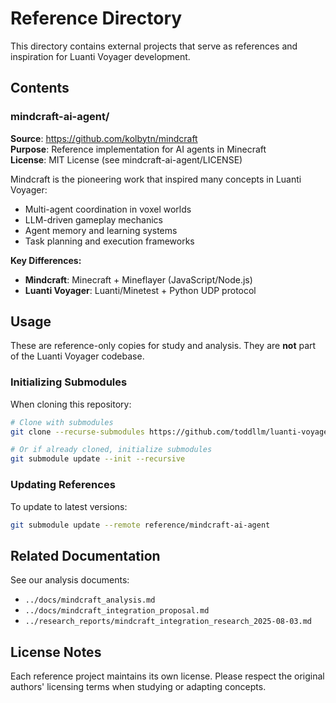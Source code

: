 # Reference Directory

This directory contains external projects that serve as references and inspiration for Luanti Voyager development.

## Contents

### mindcraft-ai-agent/
**Source**: https://github.com/kolbytn/mindcraft  
**Purpose**: Reference implementation for AI agents in Minecraft  
**License**: MIT License (see mindcraft-ai-agent/LICENSE)

Mindcraft is the pioneering work that inspired many concepts in Luanti Voyager:
- Multi-agent coordination in voxel worlds
- LLM-driven gameplay mechanics  
- Agent memory and learning systems
- Task planning and execution frameworks

**Key Differences:**
- **Mindcraft**: Minecraft + Mineflayer (JavaScript/Node.js)
- **Luanti Voyager**: Luanti/Minetest + Python UDP protocol

## Usage

These are reference-only copies for study and analysis. They are **not** part of the Luanti Voyager codebase.

### Initializing Submodules

When cloning this repository:
```bash
# Clone with submodules
git clone --recurse-submodules https://github.com/toddllm/luanti-voyager.git

# Or if already cloned, initialize submodules
git submodule update --init --recursive
```

### Updating References

To update to latest versions:
```bash
git submodule update --remote reference/mindcraft-ai-agent
```

## Related Documentation

See our analysis documents:
- `../docs/mindcraft_analysis.md` 
- `../docs/mindcraft_integration_proposal.md`
- `../research_reports/mindcraft_integration_research_2025-08-03.md`

## License Notes

Each reference project maintains its own license. Please respect the original authors' licensing terms when studying or adapting concepts.